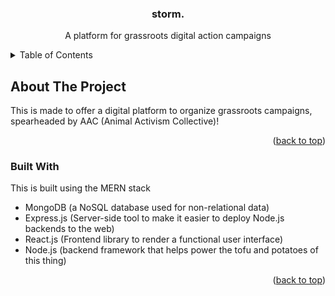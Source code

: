 
<a id="readme-top"></a>


  <h3 align="center">storm.</h3>

  <p align="center">
    A platform for grassroots digital action campaigns

<!-- TABLE OF CONTENTS -->
<details>
  <summary>Table of Contents</summary>
  <ol>
    <li><a href="#about-the-project">About The Project</a></li>
    <li><a href="#built-with">Built With</a></li>
  </ol>
</details>



<!-- ABOUT THE PROJECT -->
## About The Project

This is made to offer a digital platform to organize grassroots campaigns, spearheaded by AAC (Animal Activism Collective)!

<p align="right">(<a href="#readme-top">back to top</a>)</p>



### Built With

This is built using the MERN stack
* MongoDB (a NoSQL database used for non-relational data)
* Express.js (Server-side tool to make it easier to deploy Node.js backends to the web)
* React.js (Frontend library to render a functional user interface)
* Node.js (backend framework that helps power the tofu and potatoes of this thing)

<p align="right">(<a href="#readme-top">back to top</a>)</p>
